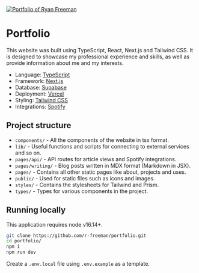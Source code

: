 [![Portfolio of Ryan Freeman](https://user-images.githubusercontent.com/30879081/216793827-c480404a-3d91-4f9b-ba4a-26eed9cadb37.jpeg)](https://ryanfreeman.dev/)

# Portfolio

This website was built using TypeScript, React, Next.js and Tailwind CSS. It is designed to showcase my professional experience
and skills, as well as provide information about me and my interests.

- Language: [TypeScript](https://www.typescriptlang.org/)
- Framework: [Next.js](https://nextjs.org/)
- Database: [Supabase](https://supabase.com/)
- Deployment: [Vercel](https://vercel.com/)
- Styling: [Tailwind CSS](https://tailwindcss.com/)
- Integrations: [Spotify](https://spotify.com/)

## Project structure

- `components/` - All the components of the website in tsx format.
- `lib/` - Useful functions and scripts for connecting to external services and so on.
- `pages/api/` - API routes for article views and Spotify integrations.
- `pages/writing/` - Blog posts written in MDX format (Markdown in JSX).
- `pages/` - Contains all other static pages like about, projects and uses.
- `public/` - Used for static files such as icons and images.
- `styles/` - Contains the stylesheets for Tailwind and Prism.
- `types/` - Types for various components in the project.

## Running locally

This application requires node v16.14+.

```bash
git clone https://github.com/r-freeman/portfolio.git
cd portfolio/
npm i
npm run dev
```

Create a `.env.local` file using `.env.example` as a template.